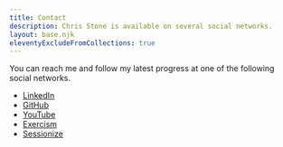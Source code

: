 ```yaml
---
title: Contact
description: Chris Stone is available on several social networks.
layout: base.njk
eleventyExcludeFromCollections: true
---
```


You can reach me and follow my latest progress at one of the following social networks.

- [LinkedIn](https://www.linkedin.com/in/chrisstonedev/)
- [GitHub](https://github.com/chrisstonedev)
- [YouTube](https://www.youtube.com/@chrisstonedev)
- [Exercism](https://exercism.org/profiles/chrisstonedev)
- [Sessionize](https://sessionize.com/chrisstonedev)

[//]: # (- [Tumblr]&#40;https://www.tumblr.com/chrisstonedev&#41;)
[//]: # (- [TikTok]&#40;https://www.tiktok.com/@chrisstonedev&#41;)
[//]: # (- [Twitch]&#40;https://www.twitch.tv/chrisstonedev&#41;)
[//]: # (- [The Storygraph]&#40;https://app.thestorygraph.com/profile/chrisstonedev&#41;)
